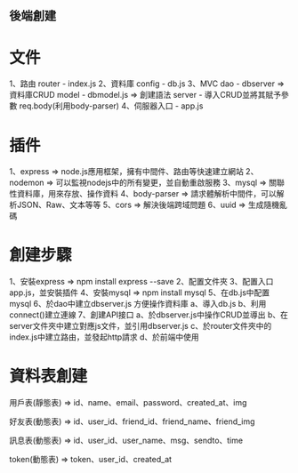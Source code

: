 ## 後端創建

# 文件

  1、路由 router - index.js
  2、資料庫 config - db.js
  3、MVC 
      dao - dbserver => 資料庫CRUD
      model - dbmodel.js => 創建語法
      server - 導入CRUD並將其賦予參數 req.body(利用body-parser)
  4、伺服器入口 - app.js

# 插件
  
  1、express => node.js應用框架，擁有中間件、路由等快速建立網站
  2、nodemon => 可以監視nodejs中的所有變更，並自動重啟服務
  3、mysql => 關聯性資料庫，用來存放、操作資料
  4、body-parser => 請求體解析中間件，可以解析JSON、Raw、文本等等
  5、cors => 解決後端跨域問題
  6、uuid => 生成隨機亂碼


# 創建步驟

  1、安裝express => npm install express --save
  2、配置文件夾
  3、配置入口app.js，並安裝插件
  4、安裝mysql => npm install mysql 
  5、在db.js中配置mysql
  6、於dao中建立dbserver.js 方便操作資料庫
      a、導入db.js
      b、利用connect()建立連線
  7、創建API接口
      a、於dbserver.js中操作CRUD並導出
      b、在server文件夾中建立對應js文件，並引用dbserver.js
      c、於router文件夾中的index.js中建立路由，並發起http請求
      d、於前端中使用



# 資料表創建

用戶表(靜態表) => id、name、email、password、created_at、img      
           
好友表(動態表) => id、user_id、friend_id、friend_name、friend_img
                 
訊息表(動態表) => id、user_id、user_name、msg、sendto、time

token(動態表) => token、user_id、created_at